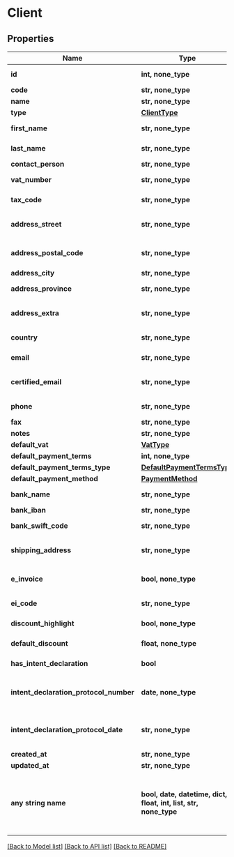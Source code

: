 # Client



## Properties
Name | Type | Description | Notes
------------ | ------------- | ------------- | -------------
**id** | **int, none_type** | Unique identifier | [optional] 
**code** | **str, none_type** | Client code. | [optional] 
**name** | **str, none_type** | Client name | [optional] 
**type** | [**ClientType**](ClientType.md) |  | [optional] 
**first_name** | **str, none_type** | Client first name. | [optional] 
**last_name** | **str, none_type** | Client last name. | [optional] 
**contact_person** | **str, none_type** |  | [optional] 
**vat_number** | **str, none_type** | Client vat number | [optional] 
**tax_code** | **str, none_type** | Client tax code. | [optional] 
**address_street** | **str, none_type** | Client street address. | [optional] 
**address_postal_code** | **str, none_type** | Client postal code. | [optional] 
**address_city** | **str, none_type** | Client city. | [optional] 
**address_province** | **str, none_type** | Client province. | [optional] 
**address_extra** | **str, none_type** | Client address extra info. | [optional] 
**country** | **str, none_type** | Client country | [optional] 
**email** | **str, none_type** | Client email. | [optional] 
**certified_email** | **str, none_type** | Client certified email. | [optional] 
**phone** | **str, none_type** | Client phone. | [optional] 
**fax** | **str, none_type** | Client fax. | [optional] 
**notes** | **str, none_type** | Extra notes. | [optional] 
**default_vat** | [**VatType**](VatType.md) |  | [optional] 
**default_payment_terms** | **int, none_type** |  | [optional] 
**default_payment_terms_type** | [**DefaultPaymentTermsType**](DefaultPaymentTermsType.md) |  | [optional] 
**default_payment_method** | [**PaymentMethod**](PaymentMethod.md) |  | [optional] 
**bank_name** | **str, none_type** | Client bank name. | [optional] 
**bank_iban** | **str, none_type** | Client iban. | [optional] 
**bank_swift_code** | **str, none_type** | Client bank swift code. | [optional] 
**shipping_address** | **str, none_type** | Client shipping address. | [optional] 
**e_invoice** | **bool, none_type** | Use e-invoices for this entity | [optional] 
**ei_code** | **str, none_type** | E-invoice code | [optional] 
**discount_highlight** | **bool, none_type** | Discount Highlight. | [optional] 
**default_discount** | **float, none_type** | Default discount. | [optional] 
**has_intent_declaration** | **bool** | Has intent declaration. | [optional] 
**intent_declaration_protocol_number** | **date, none_type** | Intent declaration protocol number. | [optional] 
**intent_declaration_protocol_date** | **str, none_type** | Intent declaration protocol date. | [optional] 
**created_at** | **str, none_type** |  | [optional] 
**updated_at** | **str, none_type** |  | [optional] 
**any string name** | **bool, date, datetime, dict, float, int, list, str, none_type** | any string name can be used but the value must be the correct type | [optional]

[[Back to Model list]](../README.md#documentation-for-models) [[Back to API list]](../README.md#documentation-for-api-endpoints) [[Back to README]](../README.md)


